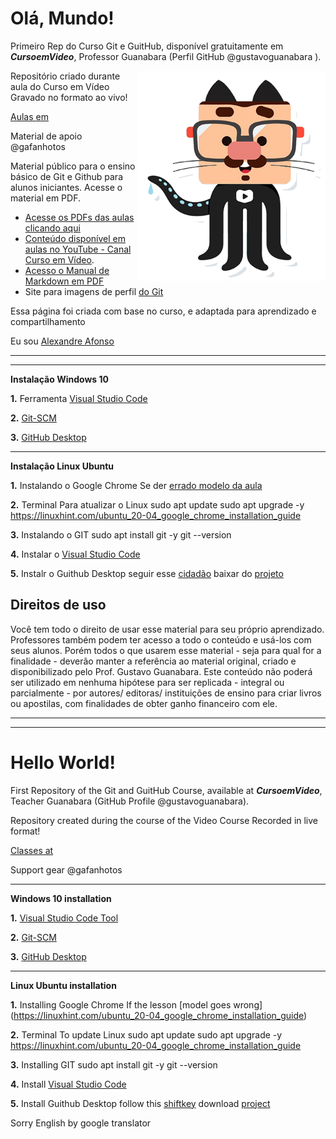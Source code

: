 # Olá, Mundo!
Primeiro Rep do Curso Git e GuitHub, disponível gratuitamente em _**CursoemVideo**_, Professor Guanabara (Perfil GitHub @gustavoguanabara ).

<img src="imagens/mascote.png" align="right" width="300">

Repositório criado durante aula do Curso em Vídeo Gravado no formato ao vivo!

[Aulas em](https://www.youtube.com/playlist?list=PLHz_AreHm4dm7ZULPAmadvNhH6vk9oNZA)

Material de apoio @gafanhotos

Material público para o ensino básico de Git e Github para alunos iniciantes. Acesse o material em PDF.

- [Acesse os PDFs das aulas clicando aqui](https://github.com/gustavoguanabara/git-github/tree/master/slides-aulas)
- [Conteúdo disponível em aulas no YouTube - Canal Curso em Vídeo](https://www.youtube.com/watch?v=xEKo29OWILE&list=PLHz_AreHm4dm7ZULPAmadvNhH6vk9oNZA).
- [Acesso o Manual de Markdown em PDF](https://github.com/gustavoguanabara/git-github/tree/master/manuais-PDF)
- Site para imagens de perfil [do Git](https://octodex.github.com/)

Essa página foi criada com base no curso, e adaptada para aprendizado e compartilhamento 

Eu sou [Alexandre Afonso](https://github.com/AlexandreSAfonso)





***
***
**Instalação Windows 10**

**1.** Ferramenta [Visual Studio Code](https://code.visualstudio.com/)

**2.** [Git-SCM](https://git-scm.com/downloads)

**3.** [GitHub Desktop](https://desktop.github.com/)

***
**Instalação Linux Ubuntu**

**1.** Instalando o Google Chrome
Se der [errado modelo da aula](https://linuxhint.com/ubuntu_20-04_google_chrome_installation_guide)


**2.** Terminal Para atualizar o Linux
sudo apt update
sudo apt upgrade -y
https://linuxhint.com/ubuntu_20-04_google_chrome_installation_guide

**3.** Instalando o GIT
sudo apt install git -y
git --version

**4.** Instalar o [Visual Studio Code](https://code.visualstudio.com/)

**5.** Instalr o Guithub Desktop
seguir esse [cidadão](https://github.com/shiftkey)
baixar do [projeto](https://github.com/shiftkey/desktop)


## Direitos de uso

Você tem todo o direito de usar esse material para seu próprio aprendizado. Professores também podem ter acesso a todo o conteúdo e usá-los com seus alunos. Porém todos o que usarem esse material - seja para qual for a finalidade - deverão manter a referência ao material original, criado e disponibilizado pelo Prof. Gustavo Guanabara. Este conteúdo não poderá ser utilizado em nenhuma hipótese para ser replicada - integral ou parcialmente - por autores/ editoras/ instituições de ensino para criar livros ou apostilas, com finalidades de obter ganho financeiro com ele.


***
***


# Hello World!
First Repository of the Git and GuitHub Course, available at _**CursoemVideo**_, Teacher Guanabara (GitHub Profile @gustavoguanabara).

Repository created during the course of the Video Course Recorded in live format!

[Classes at](https://www.youtube.com/playlist?list=PLHz_AreHm4dm7ZULPAmadvNhH6vk9oNZA)

Support gear @gafanhotos

***
**Windows 10 installation**

**1.** [Visual Studio Code Tool](https://code.visualstudio.com/)

**2.** [Git-SCM](https://git-scm.com/downloads)

**3.** [GitHub Desktop](https://desktop.github.com/)

***
**Linux Ubuntu installation**

**1.** Installing Google Chrome
If the lesson [model goes wrong] (https://linuxhint.com/ubuntu_20-04_google_chrome_installation_guide)


**2.** Terminal To update Linux
sudo apt update
sudo apt upgrade -y
https://linuxhint.com/ubuntu_20-04_google_chrome_installation_guide

**3.** Installing GIT
sudo apt install git -y
git --version

**4.** Install [Visual Studio Code](https://code.visualstudio.com/)

**5.** Install Guithub Desktop
follow this [shiftkey](https://github.com/shiftkey)
download [project](https://github.com/shiftkey/desktop)

Sorry English by google translator
